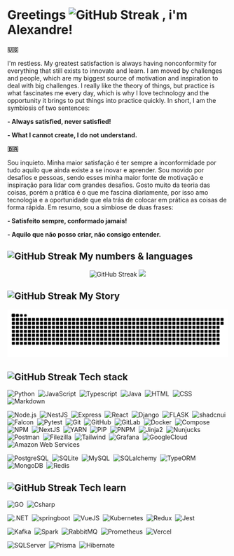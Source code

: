 
<h1 align="left">Greetings  <img height="32em" src="https://github.com/upALX/All-Assets/blob/main/saudation-icon-animated.gif" alt="GitHub Streak"  /> , i'm Alexandre!</h1>



**🇺🇸**
<p> I'm restless. My greatest satisfaction is always having nonconformity for everything that still exists to innovate and learn. I am moved by challenges and people, which are my biggest source of motivation and inspiration to deal with big challenges. I really like the theory of things, but practice is what fascinates me every day, which is why I love technology and the opportunity it brings to put things into practice quickly. In short, I am the symbiosis of two sentences:


   <strong> - Always satisfied, never satisfied! </strong>

 
   <strong> - What I cannot create, I do not understand.   </strong>

  
</p>


**🇧🇷**
<p>Sou inquieto. Minha maior satisfação é ter sempre a inconformidade por tudo aquilo que ainda existe a se inovar e aprender. Sou movido por desafios e pessoas, sendo esses minha maior fonte de motivação e inspiração para lidar com grandes desafios. Gosto muito da teoria das coisas, porém a prática é o que me fascina diariamente, por isso amo tecnologia e a oportunidade que ela trás de colocar em prática as coisas de forma rápida. Em resumo, sou a simbiose de duas frases:


   
 <strong> - Satisfeito sempre, conformado jamais! </strong>
 
 
  <strong> - Aquilo que não posso criar, não consigo entender.  </strong>


</p>


## <img height="36em" src="https://github.com/upALX/All-Assets/blob/main/my-number-icon.gif" alt="GitHub Streak"  /> My numbers & languages
 <div align="center" margin="0 auto">    


<img height="175em" src="https://stats-github-app.vercel.app?user=upalx&theme=python-dark" alt="GitHub Streak" />


   
   <img height="175em" src="https://github-stats-readme-langs.vercel.app/api/top-langs/?username=upalx&layout=compact&show_icons=true&theme=gotham&border_color=4584b6&title_color=4584b6&text_color=ffde57&bg_color=000000&hide=php,jupyter%20notebook&langs_count=7"/> 


</div>


## <img height="36em" src="https://github.com/upALX/All-Assets/blob/main/history-lifetime.gif" alt="GitHub Streak" />  My Story 
 

<div align="center">

   
<!--- Snake animation analytics to github --->

 ![Snake animation](https://github.com/upALX/upALX/blob/output/github-snake-dark.svg)


   
</div>


## <img height="36em" src="https://github.com/upALX/All-Assets/blob/main/tech-stack-icon.gif" alt="GitHub Streak" /> Tech stack



![Python](https://img.shields.io/badge/-Python-05122A?style=flat&logo=Python)&nbsp;
![JavaScript](https://img.shields.io/badge/-JavaScript-05122A?style=flat&logo=javascript)&nbsp;
![Typescript](https://img.shields.io/badge/-Typescript-05122A?style=flat&logo=typescript)&nbsp;
![Java](https://img.shields.io/badge/-Java-05122A?style=flat&logo=Java)&nbsp;
![HTML](https://img.shields.io/badge/-HTML-05122A?style=flat&logo=HTML5)&nbsp;
![CSS](https://img.shields.io/badge/-CSS-05122A?style=flat&logo=CSS3&logoColor=1572B6)&nbsp;
![Markdown](https://img.shields.io/badge/-Markdown-05122A?style=flat&logo=markdown)&nbsp;



![Node.js](https://img.shields.io/badge/-Node.js-05122A?style=flat&logo=node.js)&nbsp;
![NestJS](https://img.shields.io/badge/-NestJS-05122A?style=flat&logo=nestjs)&nbsp;
![Express](https://img.shields.io/badge/-Express-05122A?style=flat&logo=Express)&nbsp;
![React](https://img.shields.io/badge/-React-05122A?style=flat&logo=react)&nbsp;
![Django](https://img.shields.io/badge/-Django-05122A?style=flat&logo=django)&nbsp;
![FLASK](https://img.shields.io/badge/-Flask-05122A?style=flat&logo=flask)&nbsp;
![shadcnui](https://img.shields.io/badge/-Shadcn/ui-05122A?style=flat&logo=shadcnui)&nbsp;
![Falcon](https://img.shields.io/badge/-Falcon-05122A?style=flat&logo=Falcon)&nbsp;
![Pytest](https://img.shields.io/badge/-Pytest-05122A?style=flat&logo=pytest)&nbsp;
![Git](https://img.shields.io/badge/-Git-05122A?style=flat&logo=git)&nbsp;
![GitHub](https://img.shields.io/badge/-GitHub-05122A?style=flat&logo=github)&nbsp;
![GitLab](https://img.shields.io/badge/-GitLab-05122A?style=flat&logo=GitLab)&nbsp;
![Docker](https://img.shields.io/badge/-Docker-05122A?style=flat&logo=docker)&nbsp;
![Compose](https://img.shields.io/badge/-Compose-05122A?style=flat&logo=docker)&nbsp;
![NPM](https://img.shields.io/badge/-NPM-05122A?style=flat&logo=npm)&nbsp;
![NextJS](https://img.shields.io/badge/-NextJS-05122A?style=flat&logo=Next.js)&nbsp;
![YARN](https://img.shields.io/badge/-Yarn-05122A?style=flat&logo=yarn)&nbsp;
![PIP](https://img.shields.io/badge/-PIP-05122A?style=flat&logo=Pypi)&nbsp;
![PNPM](https://img.shields.io/badge/-PNPM-05122A?style=flat&logo=pnpm)&nbsp;
![Jinja2](https://img.shields.io/badge/-Jinja2-05122A?style=flat&logo=jinja)&nbsp;
![Nunjucks](https://img.shields.io/badge/-Nunjucks-05122A?style=flat&logo=Nunjucks)&nbsp;
![Postman](https://img.shields.io/badge/-Postman-05122A?style=flat&logo=Postman)&nbsp;
![Filezilla](https://img.shields.io/badge/-Filezilla-05122A?style=flat&logo=Filezilla)&nbsp;
![Tailwind](https://img.shields.io/badge/-Tailwind-05122A?style=flat&logo=tailwindcss)&nbsp;
![Grafana](https://img.shields.io/badge/-Grafana-05122A?style=flat&logo=Grafana)&nbsp;
![GoogleCloud](https://img.shields.io/badge/-GoogleCloud-05122A?style=flat&logo=googlecloud)&nbsp;
![Amazon Web Services](https://img.shields.io/badge/AWS-05122A?style=flat&logo=amazonaws)&nbsp;



![PostgreSQL](https://img.shields.io/badge/-PostgreSQL-05122A?style=flat&logo=postgresql)&nbsp;
![SQLite](https://img.shields.io/badge/-SQLite-05122A?style=flat&logo=sqlite)&nbsp;
![MySQL](https://img.shields.io/badge/-MySQL-05122A?style=flat&logo=MySQL)&nbsp;
![SQLalchemy](https://img.shields.io/badge/-SQLalchemy-05122A?style=flat&logo=sqlalchemy)&nbsp;
![TypeORM](https://img.shields.io/badge/-TypeORM-05122A?style=flat&logo=typeform)&nbsp;
![MongoDB](https://img.shields.io/badge/-MongoDB-05122A?style=flat&logo=MongoDB)&nbsp;
![Redis](https://img.shields.io/badge/-Redis-05122A?style=flat&logo=redis)&nbsp;



## <img height="36em" src="https://github.com/upALX/All-Assets/blob/main/output-onlinegiftools.gif" alt="GitHub Streak" /> Tech learn



![GO](https://img.shields.io/badge/-GO-05122A?style=flat&logo=GO)&nbsp;
![Csharp](https://img.shields.io/badge/-Csharp-05122A?style=flat&logo=csharp)&nbsp;



![.NET](https://img.shields.io/badge/-.Net-05122A?style=flat&logo=DotNet)&nbsp;
![springboot](https://img.shields.io/badge/-Spring_boot-05122A?style=flat&logo=springboot)&nbsp;
![VueJS](https://img.shields.io/badge/-Vue.js-05122A?style=flat&logo=vue.js)&nbsp;
![Kubernetes](https://img.shields.io/badge/-Kubernetes-05122A?style=flat&logo=Kubernetes)&nbsp;
![Redux](https://img.shields.io/badge/-Redux-05122A?style=flat&logo=Redux)&nbsp;
![Jest](https://img.shields.io/badge/-Jest-05122A?style=flat&logo=jest)&nbsp;


![Kafka](https://img.shields.io/badge/-ApacheKafka-05122A?style=flat&logo=ApacheKafka)&nbsp;
![Spark](https://img.shields.io/badge/-ApacheSpark-05122A?style=flat&logo=ApacheSpark)&nbsp;
![RabbitMQ](https://img.shields.io/badge/-RabbitMQ-05122A?style=flat&logo=rabbitmq)&nbsp;
![Prometheus](https://img.shields.io/badge/-Prometheus-05122A?style=flat&logo=Prometheus)&nbsp;
![Vercel](https://img.shields.io/badge/-Vercel-05122A?style=flat&logo=Vercel)&nbsp;


![SQLServer](https://img.shields.io/badge/-SQLServer-05122A?style=flat&logo=Microsoft-SQL-Server)&nbsp;
![Prisma](https://img.shields.io/badge/-Prisma-05122A?style=flat&logo=Prisma)&nbsp;
![Hibernate](https://img.shields.io/badge/-Hibernate-05122A?style=flat&logo=hibernate)&nbsp;



<!---
AlexandreALX/AlexandreALX is a ✨ special ✨ repository because its `README.md` (this file) appears on your GitHub profile.
You can click the Preview link to take a look at your changes. Sempre preparado!!!!!!!
--->
